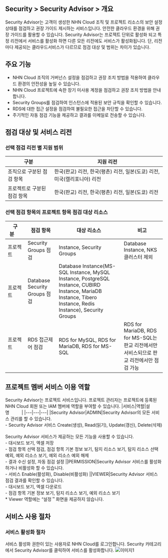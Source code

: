 ## Security > Security Advisor > 개요

Security Advisor는 고객이 생성한 NHN Cloud 조직 및 프로젝트 리소스의 보안 설정 상태를 점검하고 권장 가이드 제시하는 서비스입니다. 안전한 클라우드 환경을 위해 권장 가이드를 활용할 수 있습니다.
Security Advisor는 프로젝트 단위로 활성화 되고 특정 리전에서 서비스를 활성화 하면 다른 모든 리전에도 서비스가 활성화됩니다.
단, 리전마다 제공되는 클라우드서비스가 다르므로 점검 대상 및 범위는 차이가 있습니다.

## 주요 기능
* NHN Cloud 조직의 거버넌스 설정을 점검하고 권장 조치 방법을 적용하여 클라우드 환경의 안전성을 높일 수 있습니다.
* NHN Cloud 프로젝트에 속한 장기 미사용 계정을 점검하고 권장 조치 방법을 안내합니다.
* Security Groups를 점검하여 인스턴스에 적용된 보안 규칙을 확인할 수 있습니다.
* RDS에 대한 접근 설정을 점검하여 불필요한 접근을 차단할 수 있습니다.
* 주기적인 자동 점검 기능을 제공하고 결과를 이메일로 전송할 수 있습니다.

## 점검 대상 및 서비스 리전
### 선택 점검 리전 별 지원 범위
|구분|지원 리전|
|---|---|
|조직으로 구분된 점검 항목|한국(판교) 리전, 한국(평촌) 리전, 일본(도쿄) 리전, 미국(캘리포니아) 리전|
|프로젝트로 구분된 점검 항목|한국(판교) 리전, 한국(평촌) 리전, 일본(도쿄) 리전|

### 선택 점검 항목의 프로젝트 항목 점검 대상 리소스
|구분&nbsp;&nbsp;&nbsp;&nbsp;&nbsp;|점검 항목|대상 리소스|비고|
|---|---|---|---|
|프로젝트 &nbsp;&nbsp;&nbsp;&nbsp;&nbsp; |Security Groups 점검|Instance, Security Groups|Database Instance, NKS 클러스터 제외|
|프로젝트 &nbsp;&nbsp;&nbsp;&nbsp;&nbsp;|Database Security Groups 점검|Database Instance(MS-SQL Instance, MySQL Instance, PostgreSQL Instance, CUBIRD Instance, MariaDB Instance, Tibero Instance, Redis Instance), Security Groups|
|프로젝트 &nbsp;&nbsp;&nbsp;&nbsp;&nbsp;&nbsp;&nbsp;&nbsp;&nbsp;&nbsp; |RDS 접근제어 점검 &nbsp;&nbsp;&nbsp;&nbsp;&nbsp;&nbsp;&nbsp;&nbsp;&nbsp;&nbsp;|RDS for MySQL, RDS for MariaDB, RDS for MS-SQL|RDS for MariaDB, RDS for MS-SQL는 판교 리전에서만 서비스되므로 판교 리전에서만 점검 가능|

## 프로젝트 멤버 서비스 이용 역할

Security Advisor는 프로젝트 서비스입니다.
프로젝트 관리자는 프로젝트에 등록된 NHN Cloud 회원 또는 IAM 멤버에 역할을 부여할 수 있습니다.
|서비스|역할|설명&nbsp;&nbsp;&nbsp;&nbsp;&nbsp;&nbsp;&nbsp;&nbsp;&nbsp;&nbsp;|
|---|---|---|
|Security Advisor|ADMIN|Security Advisor의 모든 서비스 관리를 할 수 있습니다.<br> - Security Advisor 서비스 Create(생성), Read(읽기), Update(갱신), Delete(삭제)<br><br>Security Advisor 서비스가 제공하는 모든 기능을 사용할 수 있습니다.<br>- 대시보드 보기, 엑셀 저장<br>- 점검 항목 선택 점검, 점검 항목 기본 정보 보기, 탐지 리소스 보기, 탐지 리소스 선택 예외, 예외 리소스 보기, 예외 리소스 예외 해제<br>- 결과 수신 설정, 자동 점검 설정
||PERMISSION|Security Advisor 서비스를 활성화하거나 비활성화 할 수 있습니다.<br>- 서비스 Enable(활성화), Disable(비활성화)
||VIEWER|Security Advisor 서비스 점검 결과를 확인할 수 있습니다.<br>- 대시보드 보기, 엑셀 다운로드<br>- 점검 항목 기본 정보 보기, 탐지 리소스 보기, 예외 리소스 보기<br>* Viewer 역할에는 “설정＂화면을 제공하지 않습니다.

## 서비스 사용 절차
### 서비스 활성화 절차
서비스 활성화 권한이 있는 사용자로 NHN Cloud를 로그인합니다. Security 카테고리에서 Security Advisor를 클릭하여 서비스를 활성화합니다.
![이미지1](https://kr1-api-object-storage.nhncloudservice.com/v1/AUTH_2acdfabf4efe4efc8a04c00b348110c9/cdn_origin/prod_securityadvisor/overview_01.png)


